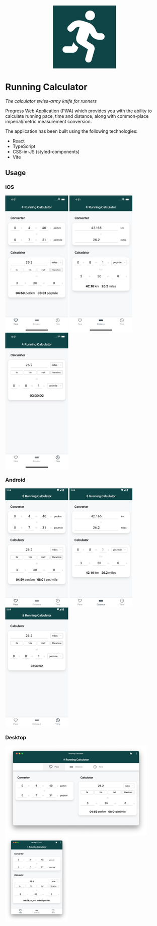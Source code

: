 <p align="center"><a href="https://running-calculator.eddmann.com/"><img src="public/app-icon.png" width="200px" /></a></p>

# Running Calculator

_The calculator swiss-army knife for runners_

Progress Web Application (PWA) which provides you with the ability to calculate running pace, time and distance, along with common-place imperial/metric measurement conversion.

The application has been built using the following technologies:

- React
- TypeScript
- CSS-in-JS (styled-components)
- Vite

## Usage

### iOS

<img src="public/screenshots/ios-pace.png" width="200px" /> <img src="public/screenshots/ios-distance.png"  width="200px" /> <img src="public/screenshots/ios-time.png" width="200px" />

### Android

<img src="public/screenshots/android-pace.png" width="200px" /> <img src="public/screenshots/android-distance.png"  width="200px" /> <img src="public/screenshots/android-time.png" width="200px" />

### Desktop

<img src="public/screenshots/desktop-wide-pace.png" width="450px"> <img src="public/screenshots/desktop-narrow-pace.png" width="200px">
